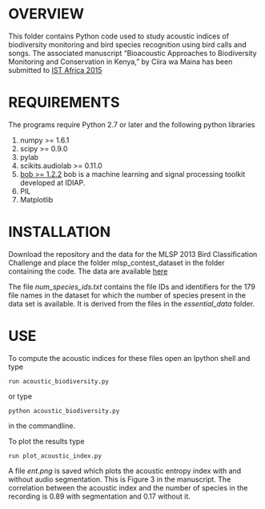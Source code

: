 OVERVIEW
========

This folder contains Python code used to study acoustic indices of biodiversity monitoring and bird species recognition using bird calls and songs. The associated manuscript “Bioacoustic Approaches to Biodiversity Monitoring and Conservation in  Kenya,” 
by Ciira wa Maina has been submitted to [IST Africa 2015](http://www.ist-africa.org/home/)


REQUIREMENTS
============
The programs require Python 2.7 or later and the following python libraries

1. numpy >= 1.6.1
2. scipy >= 0.9.0
3. pylab
4. scikits.audiolab >= 0.11.0
5. [bob >= 1.2.2](https://github.com/idiap/bob) bob is a machine learning and signal processing toolkit developed at IDIAP.
6. PIL
7. Matplotlib


INSTALLATION
============

Download the repository and the data for the MLSP 2013 Bird Classification Challenge and place the folder mlsp_contest_dataset in the folder containing the code. The data are available [here](https://www.kaggle.com/c/mlsp-2013-birds/data)

The file *num_species_ids.txt* contains the file IDs and identifiers for the 179 file names in the dataset for which the number of species present in the data set is available. It is derived from the files in the *essential_data* folder.


USE
=======

To compute the acoustic indices for these files open an Ipython shell and type
	
	run acoustic_biodiversity.py

or type

	python acoustic_biodiversity.py	

in the commandline.

To plot the results type 

	run plot_acoustic_index.py

A file *ent.png* is saved which plots the acoustic entropy index with and without audio segmentation. This is Figure 3 in the manuscript. The correlation between the acoustic index and the number of species in the recording is 0.89 with segmentation and 0.17 without it.
	

